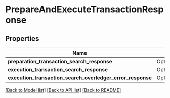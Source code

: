 # PrepareAndExecuteTransactionResponse

## Properties

Name | Type | Description | Notes
------------ | ------------- | ------------- | -------------
**preparation_transaction_search_response** | Option<[**crate::models::PrepareTransactionResponse**](PrepareTransactionResponse.md)> |  | [optional]
**execution_transaction_search_response** | Option<[**crate::models::ExecuteSearchTransactionResponse**](ExecuteSearchTransactionResponse.md)> |  | [optional]
**execution_transaction_search_overledger_error_response** | Option<[**crate::models::PrepareAndExecuteOverledgerErrorResponse**](PrepareAndExecuteOverledgerErrorResponse.md)> |  | [optional]

[[Back to Model list]](../README.md#documentation-for-models) [[Back to API list]](../README.md#documentation-for-api-endpoints) [[Back to README]](../README.md)


